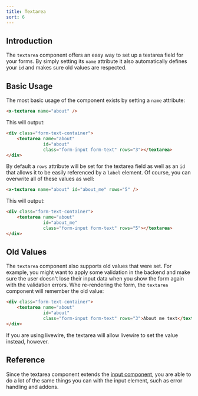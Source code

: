 ```yaml
---
title: Textarea
sort: 6
---
```


## Introduction

The `textarea` component offers an easy way to set up a textarea field for your forms.
By simply setting its `name` attribute it also automatically defines your `id` and makes
sure old values are respected.

## Basic Usage

The most basic usage of the component exists by setting a `name` attribute:

```html
<x-textarea name="about" />
```

This will output:

```html
<div class="form-text-container">
    <textarea name="about"
              id="about"
              class="form-input form-text" rows="3"></textarea>
</div>
```

By default a `rows` attribute will be set for the textarea field as well as an `id` that allows
it to be easily referenced by a `label` element. Of course, you can overwrite all of these
values as well:

```html
<x-textarea name="about" id="about_me" rows="5" />
```

This will output:

```html
<div class="form-text-container">
    <textarea name="about"
              id="about_me"
              class="form-input form-text" rows="5"></textarea>
</div>
```

## Old Values

The `textarea` component also supports old values that were set. For example, you
might want to apply some validation in the backend and make sure the user doesn't
lose their input data when you show the form again with the validation errors. Whe
re-rendering the form, the `textarea` component will remember the old value:

```html
<div class="form-text-container">
    <textarea name="about"
              id="about"
              class="form-input form-text" rows="3">About me text</textarea>
</div>
```

If you are using livewire, the textarea will allow livewire to set the value instead, however.

## Reference

Since the textarea component extends the [input component](/docs/laravel-form-components/{version}/components/input), you are able
to do a lot of the same things you can with the input element, such as error handling and addons.
